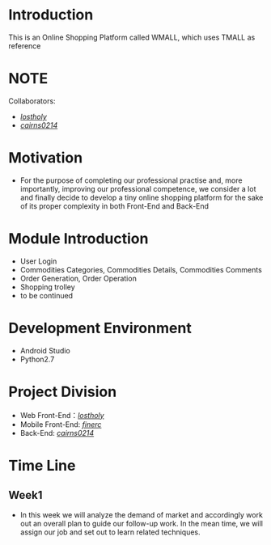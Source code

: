# Introduction
This is an Online Shopping Platform called WMALL, which uses TMALL as reference

# NOTE
Collaborators:
* [*lostholy*][1]
* [*cairns0214*][2]

# Motivation
* For the purpose of completing our professional practise and, more importantly, improving our professional competence, we consider a 
  lot and finally decide to develop a tiny online shopping platform for the sake of its proper complexity in both Front-End and Back-End

# Module Introduction
* User Login
* Commodities Categories, Commodities Details, Commodities Comments
* Order Generation, Order Operation
* Shopping trolley
* to be continued

# Development Environment
* Android Studio
* Python2.7

# Project Division
* Web Front-End：[*lostholy*][1]
* Mobile Front-End: [*finerc*][3]
* Back-End: [*cairns0214*][2]

# Time Line
## Week1
* In this week we will analyze the demand of market and accordingly work out an overall plan to guide our follow-up work. In the mean time,   we will assign our job and set out to learn related techniques.
  
[1]: https://github.com/lostholy
[2]: https://github.com/cairns0214
[3]: https://github.com/finerc
